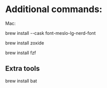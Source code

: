 # Additional commands:

Mac:

brew install --cask font-meslo-lg-nerd-font

brew install zoxide

brew install fzf


## Extra tools
brew install bat
